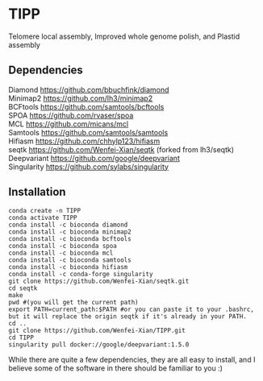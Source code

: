 # TIPP
Telomere local assembly, Improved whole genome polish, and Plastid assembly

## Dependencies
Diamond https://github.com/bbuchfink/diamond   
Minimap2 https://github.com/lh3/minimap2   
BCFtools https://github.com/samtools/bcftools   
SPOA https://github.com/rvaser/spoa    
MCL https://github.com/micans/mcl   
Samtools https://github.com/samtools/samtools   
Hifiasm https://github.com/chhylp123/hifiasm  
seqtk https://github.com/Wenfei-Xian/seqtk (forked from lh3/seqtk)  
Deepvariant https://github.com/google/deepvariant   
Singularity https://github.com/sylabs/singularity   

## Installation
```
conda create -n TIPP
conda activate TIPP
conda install -c bioconda diamond
conda install -c bioconda minimap2
conda install -c bioconda bcftools
conda install -c bioconda spoa
conda install -c bioconda mcl
conda install -c bioconda samtools
conda install -c bioconda hifiasm
conda install -c conda-forge singularity
git clone https://github.com/Wenfei-Xian/seqtk.git
cd seqtk
make
pwd #(you will get the current path)
export PATH=current_path:$PATH #or you can paste it to your .bashrc, but it will replace the origin seqtk if it's already in your PATH.
cd ..
git clone https://github.com/Wenfei-Xian/TIPP.git
cd TIPP
singularity pull docker://google/deepvariant:1.5.0
```
While there are quite a few dependencies, they are all easy to install, and I believe some of the software in there should be familiar to you :)
